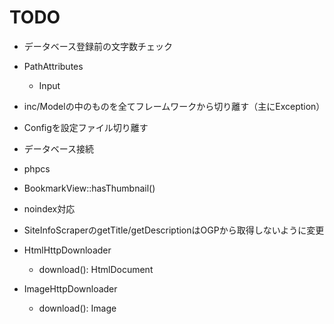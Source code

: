 # TODO
- データベース登録前の文字数チェック
- PathAttributes
  - Input
- inc/Modelの中のものを全てフレームワークから切り離す（主にException）
- Configを設定ファイル切り離す
- データベース接続
- phpcs
- BookmarkView::hasThumbnail()
- noindex対応
- SiteInfoScraperのgetTitle/getDescriptionはOGPから取得しないように変更

- HtmlHttpDownloader
  - download(): HtmlDocument
- ImageHttpDownloader
  - download(): Image